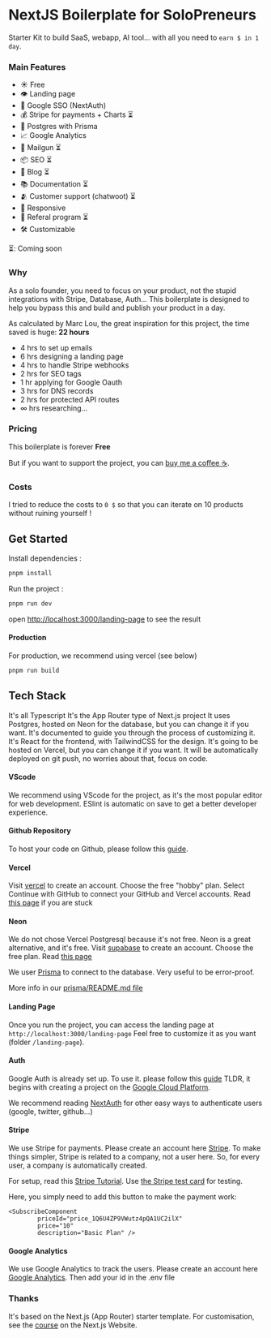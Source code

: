 # NextJS Boilerplate for SoloPreneurs

Starter Kit to build SaaS, webapp, AI tool... with all you need to `earn $ in 1 day`.

### Main Features

- ☀️ Free
- 👁️ Landing page
- 🔑 Google SSO (NextAuth)
- 💰 Stripe for payments + Charts ⏳
- 📂 Postgres with Prisma 
- 📈 Google Analytics
- 📧 Mailgun ⏳
- 📦 SEO ⏳
- 📝 Blog ⏳
- 📚 Documentation ⏳
- 🫂 Customer support (chatwoot) ⏳
- 📱 Responsive
- 🍾 Referal program ⏳
- 🛠️ Customizable

⏳: Coming soon

### Why

As a solo founder, you need to focus on your product, not the stupid integrations with Stripe, Database, Auth... This boilerplate is designed to help you bypass this and build and publish your product in a day.

As calculated by Marc Lou, the great inspiration for this project, the time saved is huge: **22 hours**

- 4 hrs to set up emails
- 6 hrs designing a landing page
- 4 hrs to handle Stripe webhooks
- 2 hrs for SEO tags
- 1 hr applying for Google Oauth
- 3 hrs for DNS records
- 2 hrs for protected API routes
- ∞ hrs researching...

### Pricing

This boilerplate is forever **Free**

But if you want to support the project, you can [buy me a coffee ☕️](https://patreon.com/guillim).

### Costs

I tried to reduce the costs to `0 $` so that you can iterate on 10 products without ruining yourself !

## Get Started
Install dependencies :
```bash
pnpm install
```
Run the project :
```bash
pnpm run dev
```
open [http://localhost:3000/landing-page](http://localhost:3000/landing-page) to see the result

#### Production
For production, we recommend using vercel (see below)
```bash
pnpm run build
```
## Tech Stack

It's all Typescript
It's the App Router type of Next.js project
It uses Postgres, hosted on Neon for the database, but you can change it if you want.
It's documented to guide you through the process of customizing it.
It's React for the frontend, with TailwindCSS for the design.
It's going to be hosted on Vercel, but you can change it if you want.
It will be automatically deployed on git push, no worries about that, focus on code.

#### VScode

We recommend using VScode for the project, as it's the most popular editor for web development.
ESlint is automatic on save to get a better developer experience.

#### Github Repository

To host your code on Github, please follow this [guide](https://help.github.com/en/github/getting-started-with-github/create-a-repo).

#### Vercel

Visit [vercel](https://vercel.com/signup) to create an account. Choose the free "hobby" plan. Select Continue with GitHub to connect your GitHub and Vercel accounts. Read [this page](https://nextjs.org/learn/dashboard-app/setting-up-your-database) if you are stuck

#### Neon

We do not chose Vercel Postgresql because it's not free. Neon is a great alternative, and it's free. Visit [supabase](https://neon.tech/) to create an account. Choose the free plan. Read [this page](https://neon.tech/docs/guides/nextjs)

We user [Prisma](https://www.prisma.io/docs/getting-started/setup-prisma/start-from-scratch/relational-databases-typescript-postgresql) to connect to the database. Very useful to be error-proof.

More info in our [prisma/README.md file](prisma/README.md)

#### Landing Page
Once you run the project, you can access the landing page at `http://localhost:3000/landing-page`
Feel free to customize it as you want (folder `/landing-page`).

#### Auth
Google Auth is already set up. To use it. please follow this [guide](https://authjs.dev/getting-started/authentication/oauth) TLDR, it begins with creating a project on the [Google Cloud Platform](https://console.cloud.google.com/apis/credentials).  

We recommend reading [NextAuth](https://next-auth.js.org/getting-started/introduction) for other easy ways to authenticate users (google, twitter, github...)

#### Stripe
We use Stripe for payments. Please create an account here [Stripe](https://stripe.com/).
To make things simpler, Stripe is related to a company, not a user here. So, for every user, a company is automatically created. 

For setup, read this [Stripe Tutorial](https://medium.com/@rakeshdhariwal61/integrating-stripe-payment-gateway-in-next-js-14-a-step-by-step-guide-1bd17d164c2c). Use [the Stripe test card](https://docs.stripe.com/testing) for testing.

Here, you simply need to add this button to make the payment work:
```react
<SubscribeComponent 
        priceId="price_1Q6U4ZP9VWutz4pQA1UC2ilX" 
        price="10" 
        description="Basic Plan" />
```

#### Google Analytics
We use Google Analytics to track the users. Please create an account here [Google Analytics](https://analytics.google.com/). Then add your id in the .env file


### Thanks

It's based on the Next.js (App Router) starter template.
For customisation, see the [course](https://nextjs.org/learn) on the Next.js Website.
